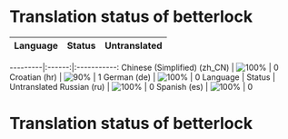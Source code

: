 # Translation status of betterlock

Language | Status | Untranslated
---------|:------:|:-----------:

---------|:------:|:-----------:
Chinese (Simplified) (zh_CN) | ![100%](http://progressed.io/bar/100) | 0
Croatian (hr) | ![90%](http://progressed.io/bar/90) | 1
German (de) | ![100%](http://progressed.io/bar/100) | 0
Language | Status | Untranslated
Russian (ru) | ![100%](http://progressed.io/bar/100) | 0
Spanish (es) | ![100%](http://progressed.io/bar/100) | 0
# Translation status of betterlock
